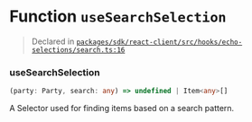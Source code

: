 # Function `useSearchSelection`
> Declared in [`packages/sdk/react-client/src/hooks/echo-selections/search.ts:16`](https://github.com/dxos/protocols/blob/main/packages/sdk/react-client/src/hooks/echo-selections/search.ts#L16)




### useSearchSelection
```ts
(party: Party, search: any) => undefined | Item<any>[]
```
A Selector used for finding items based on a search pattern.